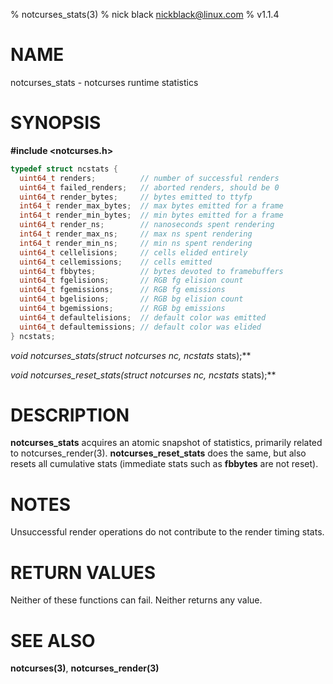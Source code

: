 % notcurses_stats(3)
% nick black <nickblack@linux.com>
% v1.1.4

# NAME

notcurses_stats - notcurses runtime statistics

# SYNOPSIS

**#include <notcurses.h>**

```c
typedef struct ncstats {
  uint64_t renders;          // number of successful renders
  uint64_t failed_renders;   // aborted renders, should be 0
  uint64_t render_bytes;     // bytes emitted to ttyfp
  int64_t render_max_bytes;  // max bytes emitted for a frame
  int64_t render_min_bytes;  // min bytes emitted for a frame
  uint64_t render_ns;        // nanoseconds spent rendering
  int64_t render_max_ns;     // max ns spent rendering
  int64_t render_min_ns;     // min ns spent rendering
  uint64_t cellelisions;     // cells elided entirely
  uint64_t cellemissions;    // cells emitted
  uint64_t fbbytes;          // bytes devoted to framebuffers
  uint64_t fgelisions;       // RGB fg elision count
  uint64_t fgemissions;      // RGB fg emissions
  uint64_t bgelisions;       // RGB bg elision count
  uint64_t bgemissions;      // RGB bg emissions
  uint64_t defaultelisions;  // default color was emitted
  uint64_t defaultemissions; // default color was elided
} ncstats;
```

**void notcurses_stats(struct notcurses* nc, ncstats* stats);**

**void notcurses_reset_stats(struct notcurses* nc, ncstats* stats);**

# DESCRIPTION

**notcurses_stats** acquires an atomic snapshot of statistics, primarily
related to notcurses_render(3). **notcurses_reset_stats** does the same, but
also resets all cumulative stats (immediate stats such as **fbbytes** are not
reset).

# NOTES

Unsuccessful render operations do not contribute to the render timing stats.

# RETURN VALUES

Neither of these functions can fail. Neither returns any value.

# SEE ALSO

**notcurses(3)**, **notcurses_render(3)**
